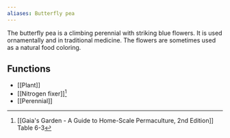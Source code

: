```yaml
---
aliases: Butterfly pea
---
```

The butterfly pea is a climbing perennial with striking blue flowers. It is used ornamentally and in traditional medicine. The flowers are sometimes used as a natural food coloring.
## Functions
- [[Plant]]
- [[Nitrogen fixer]][^1]
- [[Perennial]]

[^1]: [[Gaia's Garden - A Guide to Home-Scale Permaculture, 2nd Edition]] Table 6-3